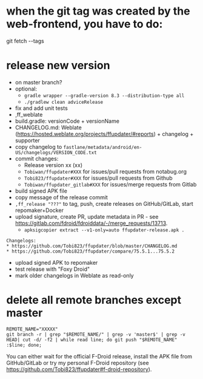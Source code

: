 # when the git tag was created by the web-frontend, you have to do:

git fetch --tags

# release new version

- on master branch?
- optional:
  - `gradle wrapper --gradle-version 8.3 --distribution-type all`
  - `./gradlew clean adviceRelease`
- fix and add unit tests
- ,ff_weblate
- build.gradle: versionCode + versionName
- CHANGELOG.md: Weblate (https://hosted.weblate.org/projects/ffupdater/#reports) + changelog + supporter
- copy changelog to `fastlane/metadata/android/en-US/changelogs/VERSION_CODE.txt`
- commit changes:
  - Release version xx (xx)
  - `Tobiwan/ffupdater#XXX` for issues/pull requests from notabug.org
  - `Tobi823/ffupdater#XXX` for issues/pull requests from Github
  - `Tobiwan/ffupdater_gitlab#XXX` for issues/merge requests from Gitlab
- build signed APK file
- copy message of the release commit
- `,ff_release "???"` to tag, push, create releases on GitHub/GitLab, start repomaker+Docker
- upload signature, create PR, update metadata in PR -
  see https://gitlab.com/fdroid/fdroiddata/-/merge_requests/13713.
  - `apksigcopier extract --v1-only=auto ffupdater-release.apk .`

```
Changelogs:
* https://github.com/Tobi823/ffupdater/blob/master/CHANGELOG.md
* https://github.com/Tobi823/ffupdater/compare/75.5.1...75.5.2
```

- upload signed APK to repomaker
- test release with "Foxy Droid"
- mark older changelogs in Weblate as read-only

# delete all remote branches except master

````
REMOTE_NAME="XXXXX"
git branch -r | grep "$REMOTE_NAME/" | grep -v 'master$' | grep -v HEAD| cut -d/ -f2 | while read line; do git push "$REMOTE_NAME" :$line; done;
````

You can either wait for the official F-Droid release, install the APK file from GitHub/GitLab or try my
personal F-Droid repository (see https://github.com/Tobi823/ffupdater#f-droid-repository).